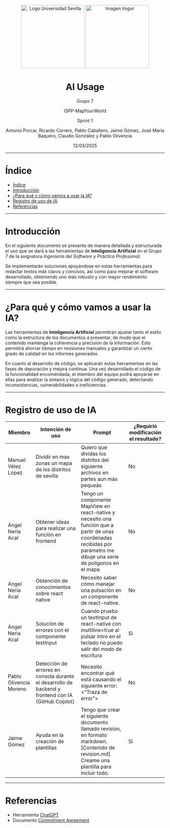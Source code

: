 <p align="center">
  <img src="https://www.ucm.es/al-acmes/file/logo-universidad-sevilla/?ver" alt="Logo Universidad Sevilla" width="200" height="200">
  <img src="https://i.imgur.com/vlzkG4H.png" alt="Imagen Imgur" width="auto" height="200">
</p>

<h1 align="center">AI Usage</h1>

<p align="center">
    Grupo 7
</p>
<p align="center">
    ISPP-MapYourWorld
</p>
<p align="center">
    Sprint 1
</p>
<p align="center">
    Antonio Porcar, Ricardo Carrero, Pablo Caballero, Jaime Gómez, José María Baquero, Claudio González y Pablo Olivencia
</p>
<p align="center">
    12/03/2025
</p>


---

# Índice

- [Índice](#índice)
- [Introducción](#introducción)
- [¿Para qué y cómo vamos a usar la IA?](#para-qué-y-cómo-vamos-a-usar-la-ia)
- [Registro de uso de IA](#registro-de-uso-de-ia)
- [Referencias](#referencias)

---

# Introducción

En el siguiente documento se presenta de manera detallada y estructurada el uso que se dará a las herramientas de **Inteligencia Artificial** en el Grupo 7 de la asignatura *Ingeniería del Software y Práctica Profesional*.

Se implementarán soluciones apoyándose en estas herramientas para redactar textos más claros y concisos, así como para mejorar el software desarrollado, obteniendo uno más robusto y con mayor rendimiento siempre que sea posible.

---

# ¿Para qué y cómo vamos a usar la IA?

Las herramientas de **Inteligencia Artificial** permitirán ajustar tanto el estilo como la estructura de los documentos a presentar, de modo que el contenido mantenga la coherencia y precisión de la información. Esto permitirá ahorrar tiempo en revisiones manuales y garantizar un cierto grado de calidad en los informes generados.

En cuanto al desarrollo de código, se aplicarán estas herramientas en las fases de depuración y mejora continua. Una vez desarrollado el código de la funcionalidad encomendada, el miembro del equipo podrá apoyarse en ellas para analizar la sintaxis y lógica del código generado, detectando inconsistencias, vulnerabilidades o ineficiencias.

---

# Registro de uso de IA


| Miembro | Intención de uso | Prompt              | ¿Requirió modificación el resultado?              |
|---------|-----------|--------------------------|--------------------|
|   Manuel Vélez López | Dividir en mas zonas un mapa de los distritos de sevilla                      |   Quiero que dividas los distritos del siguiente archivos en partes aun más pequeás      |  No           |
|  Ángel Neria Acal  |            Obtener ideas para realizar una función en frontend         |      Tengo un componente MapView en react-native y necesito una función que a partir de unas coordenadas recibidas por parámetro me dibuje una serie de polígonos en el mapa     |         No    |
|  Ángel Neria Acal     |            Obtención de conocimientos sobre react native         |      Necesito saber cómo manejar una pulsación en un componente de react-native.|       No      |
|  Ángel Neria Acal     |          Solución de errores con el componente textInput           |        Cuando pruebo un textInput de react-native con multiline=true al pulsar intro en el teclado no puedo salir del modo de escritura   |      Si       |
| Pablo Olivencia Moreno    | Detección de errores en consola durante el desarrollo de backend y frontend con IA (GitHub Copilot) | Necesito encontrar qué está causando el siguiente error: <"Traza de error">                                                   | No                                     |
|Jaime Gómez | Ayuda en la creación de plantillas | Tengo que crear el siguiente documento llamado revision, en formato markdown. [Contenido de revision.md] Creame una plantilla para incluir todo. | Si  |

---

# Referencias


- Herramienta [ChatGPT](https://chatgpt.com/)
- Documento [Commitment Agreement](https://uses0.sharepoint.com/:w:/s/Grupo7ISPP/EUFGat98vcJCnMvGZ59XVxMBkPwpRwgfIKd-jkLpSDAshg?e=qFeslr)
